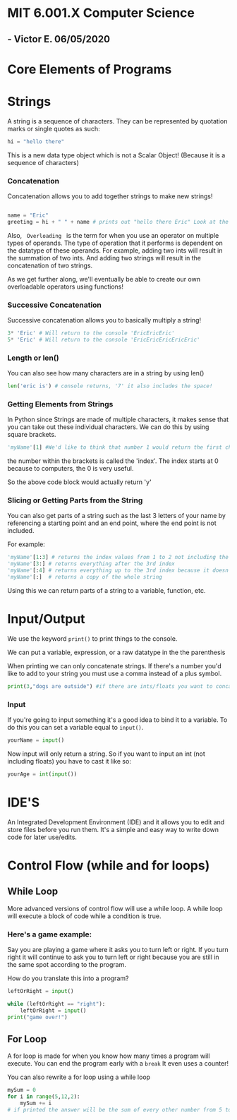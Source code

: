 # MIT 6.001.X Computer Science 

## - Victor E. 06/05/2020

# Core Elements of Programs

# Strings

A string is a sequence of characters. They can be represented by quotation marks or single quotes as such:

```python
hi = "hello there"
```

This is a new data type object which is not a Scalar Object! (Because it is a sequence of characters)

### Concatenation

Concatenation allows you to add together strings to make new strings!

```python

name = "Eric"
greeting = hi + " " + name # prints out "hello there Eric" Look at the previous code block for the value of variable "hi"
```

Also, <code> Overloading </code> is the term for when you use an operator on multiple types of operands. The type of operation that it performs is dependent on the datatype of these operands. For example, adding two ints will result in the summation of two ints. And adding two strings will result in the concatenation of two strings. 

As we get further along, we'll eventually be able to create our own overloadable operators using functions!

### Successive Concatenation

Successive concatenation allows you to basically multiply a string!

```python
3* 'Eric' # Will return to the console 'EricEricEric'
5* 'Eric' # Will return to the console 'EricEricEricEricEric'
```

### Length or len()

You can also see how many characters are in a string by using len()
```python
len('eric is') # console returns, '7' it also includes the space!
```
### Getting Elements from Strings

In Python since Strings are made of multiple characters, it makes sense that you can take out these individual characters. We can do this by using square brackets. 

```python
'myName'[1] #We'd like to think that number 1 would return the first character but it doesnt
```

the number within the brackets is called the 'index'. The index starts at 0 because to computers, the 0 is very useful. 

So the above code block would actually return 'y'

### Slicing or Getting Parts from the String

You can also get parts of a string such as the last 3 letters of your name by referencing a starting point and an end point, where the end point is not included.

For example:

```python
'myName'[1:3] # returns the index values from 1 to 2 not including the 3rd index
'myName'[3:] # returns everything after the 3rd index
'myName'[:4] # returns everything up to the 3rd index because it doesn't include the 4th index
'myName'[:]  # returns a copy of the whole string
```

Using this we can return parts of a string to a variable, function, etc.

# Input/Output

We use the keyword <code>print()</code> to print things to the console.

We can put a variable, expression, or a raw datatype in the the parenthesis

When printing we can only concatenate strings. If there's a number you'd like to add to your string you must use a comma instead of a plus symbol.

```python
print(3,"dogs are outside") #if there are ints/floats you want to concatenate to a string
```

### Input

If you're going to input something it's a good idea to bind it to a variable. To do this you can set a variable equal to <code>input()</code>.

```python
yourName = input()
```

Now input will only return a string. So if you want to input an int (not including floats) you have to cast it like so:

```python
yourAge = int(input())
```

# IDE'S

An Integrated Development Environment (IDE) and it allows you to edit and store files before you run them. It's a simple and easy way to write down code for later use/edits.

# Control Flow (while and for loops)

## While Loop

More advanced versions of control flow will use a while loop. A while loop will execute a block of code while a condition is true. 

### Here's a game example:

Say you are playing a game where it asks you to turn left or right. If you turn right it will continue to ask you to turn left or right because you are still in the same spot according to the program. 

How do you translate this into a program?

```python
leftOrRight = input()

while (leftOrRight == "right"):
    leftOrRight = input()
print("game over!")
```
## For Loop

A for loop is made for when you know how many times a program will execute. 
You can end the program early with a <code>break</code> It even uses a counter!

You can also rewrite a for loop using a while loop

```python
mySum = 0
for i in range(5,12,2):
    mySum += i
# if printed the answer will be the sum of every other number from 5 to (12 - 1)
```